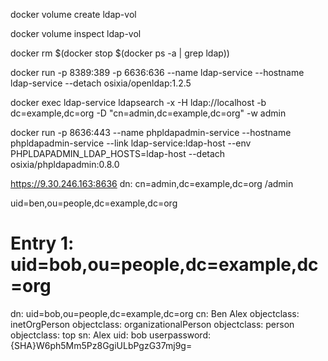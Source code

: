 docker volume create ldap-vol

docker volume inspect ldap-vol


docker rm $(docker stop $(docker ps -a | grep ldap))


docker run -p 8389:389 -p 6636:636 --name ldap-service --hostname ldap-service --detach osixia/openldap:1.2.5

docker exec ldap-service ldapsearch -x -H ldap://localhost -b dc=example,dc=org -D "cn=admin,dc=example,dc=org" -w admin

docker run -p 8636:443 --name phpldapadmin-service --hostname phpldapadmin-service --link ldap-service:ldap-host --env PHPLDAPADMIN_LDAP_HOSTS=ldap-host --detach osixia/phpldapadmin:0.8.0

https://9.30.246.163:8636
dn: cn=admin,dc=example,dc=org /admin



uid=ben,ou=people,dc=example,dc=org


# Entry 1: uid=bob,ou=people,dc=example,dc=org
dn: uid=bob,ou=people,dc=example,dc=org
cn: Ben Alex
objectclass: inetOrgPerson
objectclass: organizationalPerson
objectclass: person
objectclass: top
sn: Alex
uid: bob
userpassword: {SHA}W6ph5Mm5Pz8GgiULbPgzG37mj9g=